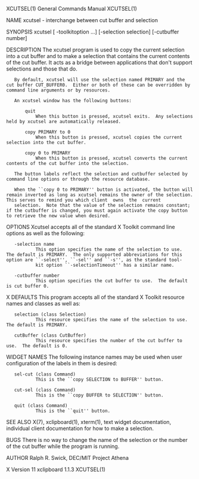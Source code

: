 XCUTSEL(1)                                                                                 General Commands Manual                                                                                 XCUTSEL(1)

NAME
       xcutsel - interchange between cut buffer and selection

SYNOPSIS
       xcutsel [ -toolkitoption ...] [-selection selection] [-cutbuffer number]

DESCRIPTION
       The  xcutsel  program  is used to copy the current selection into a cut buffer and to make a selection that contains the current contents of the cut buffer.  It acts as a bridge between applications
       that don't support selections and those that do.

       By default, xcutsel will use the selection named PRIMARY and the cut buffer CUT_BUFFER0.  Either or both of these can be overridden by command line arguments or by resources.

       An xcutsel window has the following buttons:

           quit
               When this button is pressed, xcutsel exits.  Any selections held by xcutsel are automatically released.

           copy PRIMARY to 0
               When this button is pressed, xcutsel copies the current selection into the cut buffer.

           copy 0 to PRIMARY
               When this button is pressed, xcutsel converts the current contents of the cut buffer into the selection.

       The button labels reflect the selection and cutbuffer selected by command line options or through the resource database.

       When the ``copy 0 to PRIMARY'' button is activated, the button will remain inverted as long as xcutsel remains the owner of the selection.  This serves to remind you which client  owns  the  current
       selection.  Note that the value of the selection remains constant; if the cutbuffer is changed, you must again activate the copy button to retrieve the new value when desired.

OPTIONS
       Xcutsel accepts all of the standard X Toolkit command line options as well as the following:

       -selection name
               This option specifies the name of the selection to use.  The default is PRIMARY.  The only supported abbreviations for this option are ``-select'', ``-sel'' and ``-s'', as the standard tool‐
               kit option ``-selectionTimeout'' has a similar name.

       -cutbuffer number
               This option specifies the cut buffer to use.  The default is cut buffer 0.

X DEFAULTS
       This program accepts all of the standard X Toolkit resource names and classes as well as:

       selection (class Selection)
               This resource specifies the name of the selection to use.  The default is PRIMARY.

       cutBuffer (class CutBuffer)
               This resource specifies the number of the cut buffer to use.  The default is 0.

WIDGET NAMES
       The following instance names may be used when user configuration of the labels in them is desired:

       sel-cut (class Command)
               This is the ``copy SELECTION to BUFFER'' button.

       cut-sel (class Command)
               This is the ``copy BUFFER to SELECTION'' button.

       quit (class Command)
               This is the ``quit'' button.

SEE ALSO
       X(7), xclipboard(1), xterm(1), text widget documentation, individual client documentation for how to make a selection.

BUGS
       There is no way to change the name of the selection or the number of the cut buffer while the program is running.

AUTHOR
       Ralph R. Swick, DEC/MIT Project Athena

X Version 11                                                                                   xclipboard 1.1.3                                                                                    XCUTSEL(1)
